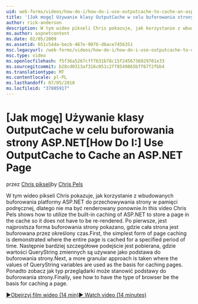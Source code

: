 ```yaml
---
uid: web-forms/videos/how-do-i/how-do-i-use-outputcache-to-cache-an-aspnet-page
title: '[Jak mogę] Używanie klasy OutputCache w celu buforowania strony ASP.NET | Dokumentacja firmy Microsoft'
author: rick-anderson
description: W tym wideo pikseli Chris pokazuje, jak korzystanie z wbudowanych buforowania platformy ASP.NET do przechowywania strony w pamięci podręcznej, dlatego nie ma być renderowany ponownie. Po pierwsze,...
ms.author: aspnetcontent
ms.date: 02/05/2009
ms.assetid: 651c54da-becb-467e-9076-d6ace7456351
msc.legacyurl: /web-forms/videos/how-do-i/how-do-i-use-outputcache-to-cache-an-aspnet-page
msc.type: video
ms.openlocfilehash: f5f36a5267cff7631b78c15f2456736929701e33
ms.sourcegitcommit: b28cd0313af316c051c2ff8549865bff67f2fbb4
ms.translationtype: MT
ms.contentlocale: pl-PL
ms.lasthandoff: 07/05/2018
ms.locfileid: "37805917"
---
```

<a name="how-do-i-use-outputcache-to-cache-an-aspnet-page"></a><span data-ttu-id="6bd36-104">[Jak mogę] Używanie klasy OutputCache w celu buforowania strony ASP.NET</span><span class="sxs-lookup"><span data-stu-id="6bd36-104">[How Do I:] Use OutputCache to Cache an ASP.NET Page</span></span>
====================
<span data-ttu-id="6bd36-105">przez [Chris pikseli](https://twitter.com/chrispels)</span><span class="sxs-lookup"><span data-stu-id="6bd36-105">by [Chris Pels](https://twitter.com/chrispels)</span></span>

<span data-ttu-id="6bd36-106">W tym wideo pikseli Chris pokazuje, jak korzystanie z wbudowanych buforowania platformy ASP.NET do przechowywania strony w pamięci podręcznej, dlatego nie ma być renderowany ponownie.</span><span class="sxs-lookup"><span data-stu-id="6bd36-106">In this video Chris Pels shows how to utilize the built-in caching of ASP.NET to store a page in the cache so it does not have to be re-rendered.</span></span> <span data-ttu-id="6bd36-107">Po pierwsze, jest najprostsza forma buforowania strony pokazano, gdzie cała strona jest buforowana przez określony czas.</span><span class="sxs-lookup"><span data-stu-id="6bd36-107">First, the simplest form of page caching is demonstrated where the entire page is cached for a specified period of time.</span></span> <span data-ttu-id="6bd36-108">Następnie bardziej szczegółowe podejście jest pobierana, gdzie wartości QueryString zmiennych są używane jako podstawa do buforowania strony.</span><span class="sxs-lookup"><span data-stu-id="6bd36-108">Next, a more granular approach is taken where the values of QueryString variables are used as the basis for caching pages.</span></span> <span data-ttu-id="6bd36-109">Ponadto zobacz jak typ przeglądarki może stanowić podstawy do buforowania strony.</span><span class="sxs-lookup"><span data-stu-id="6bd36-109">Finally, see how to have the type of browser be the basis for caching a page.</span></span>

[<span data-ttu-id="6bd36-110">&#9654;Obejrzyj film wideo (14 min)</span><span class="sxs-lookup"><span data-stu-id="6bd36-110">&#9654; Watch video (14 minutes)</span></span>](https://channel9.msdn.com/Blogs/ASP-NET-Site-Videos/how-do-i-use-outputcache-to-cache-an-aspnet-page)
